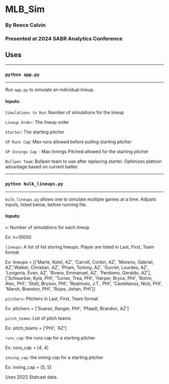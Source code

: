 # MLB_Sim

### By Reece Calvin

### Presented at 2024 SABR Analytics Conference

## Uses


-----------------------------
### `python app.py`
-----------------------------


Run `app.py` to simulate an individual lineup.

  #### Inputs:

  `Simulations to Run`: Number of simulations for the lineup
  
  `Lineup Order`: The lineup order
  
  `Starter`: The starting pitcher
  
  `SP Runs Cap`: Max runs allowed before pulling starting pitcher
  
  `SP Innings Cap `: Max Innings Pitched allowed for the starting pitcher
  
  `Bullpen Team`: Bullpen team to use after replacing starter. Optimizes platoon advantage based on current batter.


-----------------------------
### `python bulk_lineups.py`
-----------------------------



  `bulk_lineups.py` allows one to simulate multiple games at a time. Adjusts inputs, listed below, before running file.
  
  #### Inputs:
  
  `n`: Number of simulations for each lineup
   
   Ex: n=10000
  
   
  `lineups`: A list of list storing lineups. Player are listed in Last, First, Team format
   
   Ex: lineups = [['Marte, Ketel, AZ', 'Carroll, Corbin, AZ', 'Moreno, Gabriel, AZ','Walker, Christian, AZ', 'Pham, Tommy, AZ',
                  'Gurriel, Lourdes, AZ', 'Longoria, Evan, AZ', 'Rivera, Emmanuel, AZ', 'Perdomo, Geraldo, AZ'],
                 ['Schwarber, Kyle, PHI', 'Turner, Trea, PHI', 'Harper, Bryce, PHI', 'Bohm, Alec, PHI', 'Stott, Bryson, PHI',
                  'Realmuto, J.T., PHI', 'Castellanos, Nick, PHI', 'Marsh, Brandon, PHI', 'Rojas, Johan, PHI']]
  
  
  `pitchers`: Pitchers in Last, First, Team format
  
   Ex: pitchers = ['Suarez, Ranger, PHI', 'Pfaadt, Brandon, AZ']
  
  
  `pitch_teams`: List of pitch teams
  
   Ex: pitch_teams = ['PHI', 'AZ']
  
  
  `runs_cap`: the runs cap for a starting pitcher
  
   Ex: runs_cap = [4, 4]
  
  
  `inning_cap`: the inning cap for a starting pitcher
  
   Ex: inning_cap = [5, 5]


  
Uses 2023 Statcast data. 
